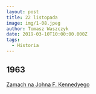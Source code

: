 ```yaml
---
layout: post
title: 22 listopada
image: img/1-08.jpeg
author: Tomasz Waszczyk
date: 2019-03-10T10:00:00.000Z
tags:
  - Historia
---
```


## 1963

<a href="https://pl.wikipedia.org/wiki/Zamach_na_Johna_F._Kennedy%E2%80%99ego" target="_blank">Zamach na Johna F. Kennedyego</a>
